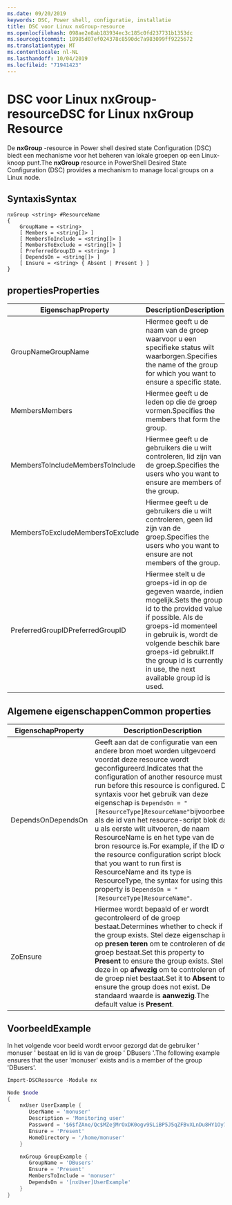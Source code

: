 ```yaml
---
ms.date: 09/20/2019
keywords: DSC, Power shell, configuratie, installatie
title: DSC voor Linux nxGroup-resource
ms.openlocfilehash: 098ae2e8ab183934ec3c185c0fd237731b1353dc
ms.sourcegitcommit: 18985d07ef024378c8590dc7a983099ff9225672
ms.translationtype: MT
ms.contentlocale: nl-NL
ms.lasthandoff: 10/04/2019
ms.locfileid: "71941423"
---
```

# <a name="dsc-for-linux-nxgroup-resource"></a><span data-ttu-id="c8467-103">DSC voor Linux nxGroup-resource</span><span class="sxs-lookup"><span data-stu-id="c8467-103">DSC for Linux nxGroup Resource</span></span>

<span data-ttu-id="c8467-104">De **nxGroup** -resource in Power shell desired state Configuration (DSC) biedt een mechanisme voor het beheren van lokale groepen op een Linux-knoop punt.</span><span class="sxs-lookup"><span data-stu-id="c8467-104">The **nxGroup** resource in PowerShell Desired State Configuration (DSC) provides a mechanism to manage local groups on a Linux node.</span></span>

## <a name="syntax"></a><span data-ttu-id="c8467-105">Syntaxis</span><span class="sxs-lookup"><span data-stu-id="c8467-105">Syntax</span></span>

```Syntax
nxGroup <string> #ResourceName
{
    GroupName = <string>
    [ Members = <string[]> ]
    [ MembersToInclude = <string[]> ]
    [ MembersToExclude = <string[]> ]
    [ PreferredGroupID = <string> ]
    [ DependsOn = <string[]> ]
    [ Ensure = <string> { Absent | Present } ]
}
```

## <a name="properties"></a><span data-ttu-id="c8467-106">properties</span><span class="sxs-lookup"><span data-stu-id="c8467-106">Properties</span></span>

|<span data-ttu-id="c8467-107">Eigenschap</span><span class="sxs-lookup"><span data-stu-id="c8467-107">Property</span></span> |<span data-ttu-id="c8467-108">Description</span><span class="sxs-lookup"><span data-stu-id="c8467-108">Description</span></span> |
|---|---|
|<span data-ttu-id="c8467-109">GroupName</span><span class="sxs-lookup"><span data-stu-id="c8467-109">GroupName</span></span> |<span data-ttu-id="c8467-110">Hiermee geeft u de naam van de groep waarvoor u een specifieke status wilt waarborgen.</span><span class="sxs-lookup"><span data-stu-id="c8467-110">Specifies the name of the group for which you want to ensure a specific state.</span></span> |
|<span data-ttu-id="c8467-111">Members</span><span class="sxs-lookup"><span data-stu-id="c8467-111">Members</span></span> |<span data-ttu-id="c8467-112">Hiermee geeft u de leden op die de groep vormen.</span><span class="sxs-lookup"><span data-stu-id="c8467-112">Specifies the members that form the group.</span></span> |
|<span data-ttu-id="c8467-113">MembersToInclude</span><span class="sxs-lookup"><span data-stu-id="c8467-113">MembersToInclude</span></span> |<span data-ttu-id="c8467-114">Hiermee geeft u de gebruikers die u wilt controleren, lid zijn van de groep.</span><span class="sxs-lookup"><span data-stu-id="c8467-114">Specifies the users who you want to ensure are members of the group.</span></span> |
|<span data-ttu-id="c8467-115">MembersToExclude</span><span class="sxs-lookup"><span data-stu-id="c8467-115">MembersToExclude</span></span> |<span data-ttu-id="c8467-116">Hiermee geeft u de gebruikers die u wilt controleren, geen lid zijn van de groep.</span><span class="sxs-lookup"><span data-stu-id="c8467-116">Specifies the users who you want to ensure are not members of the group.</span></span> |
|<span data-ttu-id="c8467-117">PreferredGroupID</span><span class="sxs-lookup"><span data-stu-id="c8467-117">PreferredGroupID</span></span> |<span data-ttu-id="c8467-118">Hiermee stelt u de groeps-id in op de gegeven waarde, indien mogelijk.</span><span class="sxs-lookup"><span data-stu-id="c8467-118">Sets the group id to the provided value if possible.</span></span> <span data-ttu-id="c8467-119">Als de groeps-id momenteel in gebruik is, wordt de volgende beschik bare groeps-id gebruikt.</span><span class="sxs-lookup"><span data-stu-id="c8467-119">If the group id is currently in use, the next available group id is used.</span></span> |

## <a name="common-properties"></a><span data-ttu-id="c8467-120">Algemene eigenschappen</span><span class="sxs-lookup"><span data-stu-id="c8467-120">Common properties</span></span>

|<span data-ttu-id="c8467-121">Eigenschap</span><span class="sxs-lookup"><span data-stu-id="c8467-121">Property</span></span> |<span data-ttu-id="c8467-122">Description</span><span class="sxs-lookup"><span data-stu-id="c8467-122">Description</span></span> |
|---|---|
|<span data-ttu-id="c8467-123">DependsOn</span><span class="sxs-lookup"><span data-stu-id="c8467-123">DependsOn</span></span> |<span data-ttu-id="c8467-124">Geeft aan dat de configuratie van een andere bron moet worden uitgevoerd voordat deze resource wordt geconfigureerd.</span><span class="sxs-lookup"><span data-stu-id="c8467-124">Indicates that the configuration of another resource must run before this resource is configured.</span></span> <span data-ttu-id="c8467-125">De syntaxis voor het gebruik van deze eigenschap is `DependsOn = "[ResourceType]ResourceName"`bijvoorbeeld als de id van het resource-script blok dat u als eerste wilt uitvoeren, de naam ResourceName is en het type van de bron resource is.</span><span class="sxs-lookup"><span data-stu-id="c8467-125">For example, if the ID of the resource configuration script block that you want to run first is ResourceName and its type is ResourceType, the syntax for using this property is `DependsOn = "[ResourceType]ResourceName"`.</span></span> |
|<span data-ttu-id="c8467-126">Zo</span><span class="sxs-lookup"><span data-stu-id="c8467-126">Ensure</span></span> |<span data-ttu-id="c8467-127">Hiermee wordt bepaald of er wordt gecontroleerd of de groep bestaat.</span><span class="sxs-lookup"><span data-stu-id="c8467-127">Determines whether to check if the group exists.</span></span> <span data-ttu-id="c8467-128">Stel deze eigenschap in op **presen teren** om te controleren of de groep bestaat.</span><span class="sxs-lookup"><span data-stu-id="c8467-128">Set this property to **Present** to ensure the group exists.</span></span> <span data-ttu-id="c8467-129">Stel deze in op **afwezig** om te controleren of de groep niet bestaat.</span><span class="sxs-lookup"><span data-stu-id="c8467-129">Set it to **Absent** to ensure the group does not exist.</span></span> <span data-ttu-id="c8467-130">De standaard waarde is **aanwezig**.</span><span class="sxs-lookup"><span data-stu-id="c8467-130">The default value is **Present**.</span></span> |

## <a name="example"></a><span data-ttu-id="c8467-131">Voorbeeld</span><span class="sxs-lookup"><span data-stu-id="c8467-131">Example</span></span>

<span data-ttu-id="c8467-132">In het volgende voor beeld wordt ervoor gezorgd dat de gebruiker ' monuser ' bestaat en lid is van de groep ' DBusers '.</span><span class="sxs-lookup"><span data-stu-id="c8467-132">The following example ensures that the user 'monuser' exists and is a member of the group 'DBusers'.</span></span>

```powershell
Import-DSCResource -Module nx

Node $node
{
    nxUser UserExample {
       UserName = 'monuser'
       Description = 'Monitoring user'
       Password = '$6$fZAne/Qc$MZejMrOxDK0ogv9SLiBP5J5qZFBvXLnDu8HY1Oy7ycX.Y3C7mGPUfeQy3A82ev3zIabhDQnj2ayeuGn02CqE/0'
       Ensure = 'Present'
       HomeDirectory = '/home/monuser'
    }

    nxGroup GroupExample {
       GroupName = 'DBusers'
       Ensure = 'Present'
       MembersToInclude = 'monuser'
       DependsOn = '[nxUser]UserExample'
    }
}
```